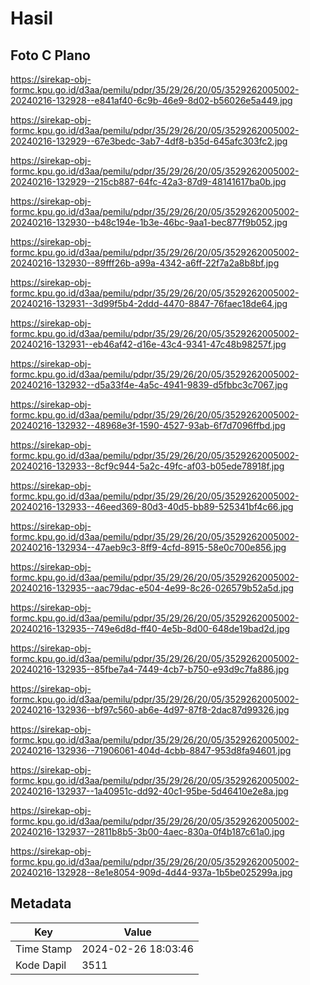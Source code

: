 # Hasil

## Foto C Plano

https://sirekap-obj-formc.kpu.go.id/d3aa/pemilu/pdpr/35/29/26/20/05/3529262005002-20240216-132928--e841af40-6c9b-46e9-8d02-b56026e5a449.jpg

https://sirekap-obj-formc.kpu.go.id/d3aa/pemilu/pdpr/35/29/26/20/05/3529262005002-20240216-132929--67e3bedc-3ab7-4df8-b35d-645afc303fc2.jpg

https://sirekap-obj-formc.kpu.go.id/d3aa/pemilu/pdpr/35/29/26/20/05/3529262005002-20240216-132929--215cb887-64fc-42a3-87d9-48141617ba0b.jpg

https://sirekap-obj-formc.kpu.go.id/d3aa/pemilu/pdpr/35/29/26/20/05/3529262005002-20240216-132930--b48c194e-1b3e-46bc-9aa1-bec877f9b052.jpg

https://sirekap-obj-formc.kpu.go.id/d3aa/pemilu/pdpr/35/29/26/20/05/3529262005002-20240216-132930--89fff26b-a99a-4342-a6ff-22f7a2a8b8bf.jpg

https://sirekap-obj-formc.kpu.go.id/d3aa/pemilu/pdpr/35/29/26/20/05/3529262005002-20240216-132931--3d99f5b4-2ddd-4470-8847-76faec18de64.jpg

https://sirekap-obj-formc.kpu.go.id/d3aa/pemilu/pdpr/35/29/26/20/05/3529262005002-20240216-132931--eb46af42-d16e-43c4-9341-47c48b98257f.jpg

https://sirekap-obj-formc.kpu.go.id/d3aa/pemilu/pdpr/35/29/26/20/05/3529262005002-20240216-132932--d5a33f4e-4a5c-4941-9839-d5fbbc3c7067.jpg

https://sirekap-obj-formc.kpu.go.id/d3aa/pemilu/pdpr/35/29/26/20/05/3529262005002-20240216-132932--48968e3f-1590-4527-93ab-6f7d7096ffbd.jpg

https://sirekap-obj-formc.kpu.go.id/d3aa/pemilu/pdpr/35/29/26/20/05/3529262005002-20240216-132933--8cf9c944-5a2c-49fc-af03-b05ede78918f.jpg

https://sirekap-obj-formc.kpu.go.id/d3aa/pemilu/pdpr/35/29/26/20/05/3529262005002-20240216-132933--46eed369-80d3-40d5-bb89-525341bf4c66.jpg

https://sirekap-obj-formc.kpu.go.id/d3aa/pemilu/pdpr/35/29/26/20/05/3529262005002-20240216-132934--47aeb9c3-8ff9-4cfd-8915-58e0c700e856.jpg

https://sirekap-obj-formc.kpu.go.id/d3aa/pemilu/pdpr/35/29/26/20/05/3529262005002-20240216-132935--aac79dac-e504-4e99-8c26-026579b52a5d.jpg

https://sirekap-obj-formc.kpu.go.id/d3aa/pemilu/pdpr/35/29/26/20/05/3529262005002-20240216-132935--749e6d8d-ff40-4e5b-8d00-648de19bad2d.jpg

https://sirekap-obj-formc.kpu.go.id/d3aa/pemilu/pdpr/35/29/26/20/05/3529262005002-20240216-132935--85fbe7a4-7449-4cb7-b750-e93d9c7fa886.jpg

https://sirekap-obj-formc.kpu.go.id/d3aa/pemilu/pdpr/35/29/26/20/05/3529262005002-20240216-132936--bf97c560-ab6e-4d97-87f8-2dac87d99326.jpg

https://sirekap-obj-formc.kpu.go.id/d3aa/pemilu/pdpr/35/29/26/20/05/3529262005002-20240216-132936--71906061-404d-4cbb-8847-953d8fa94601.jpg

https://sirekap-obj-formc.kpu.go.id/d3aa/pemilu/pdpr/35/29/26/20/05/3529262005002-20240216-132937--1a40951c-dd92-40c1-95be-5d46410e2e8a.jpg

https://sirekap-obj-formc.kpu.go.id/d3aa/pemilu/pdpr/35/29/26/20/05/3529262005002-20240216-132937--2811b8b5-3b00-4aec-830a-0f4b187c61a0.jpg

https://sirekap-obj-formc.kpu.go.id/d3aa/pemilu/pdpr/35/29/26/20/05/3529262005002-20240216-132928--8e1e8054-909d-4d44-937a-1b5be025299a.jpg


## Metadata

| Key        | Value               |
| ---------- | ------------------- |
| Time Stamp | 2024-02-26 18:03:46 |
| Kode Dapil | 3511                |



